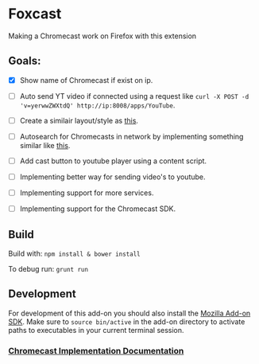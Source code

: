 # Foxcast
Making a Chromecast work on Firefox with this extension

## Goals:
- [x] Show name of Chromecast if exist on ip.
- [ ] Auto send YT video if connected using a request like `curl -X POST -d 'v=yerwwZWXtdQ' http://ip:8008/apps/YouTube`.
- [ ] Create a similair layout/style as [this](https://lh3.googleusercontent.com/EkTIaGSPLZHBuEv9Dk7fDDG_Lt3kjJ1u9stXLvaZqMQsaMqbSp1-Gg06HC6UPALQFuBPypkimKo=s640-h400-e365).
- [ ] Autosearch for Chromecasts in network by implementing something similar like [this](https://github.com/xat/chromecast-scanner/blob/master/index.js).
- [ ] Add cast button to youtube player using a content script.
- [ ] Implementing better way for sending video's to youtube.
- [ ] Implementing support for more services.
- [ ] Implementing support for the Chromecast SDK.



## Build
Build with: 
``npm install & bower install`` 

To debug run:
``grunt run``

## Development
For development of this add-on you should also install the [Mozilla Add-on SDK](https://developer.mozilla.org/en-US/Add-ons/SDK/Tutorials/Installation).
Make sure to ``source bin/active`` in the add-on directory to activate paths to executables in your current terminal session.
  
  

### [Chromecast Implementation Documentation](https://github.com/jloutsenhizer/CR-Cast/wiki/Chromecast-Implementation-Documentation-WIP)
